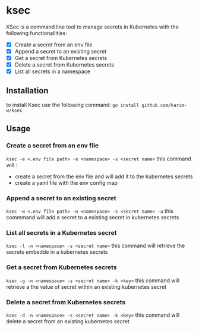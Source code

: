# ksec

KSec is a command line tool to manage secrets in Kubernetes with the following functionallities:
- [x] Create a secret from an env file
- [x] Append a secret to an existing secret
- [x] Get a secret from Kubernetes secrets 
- [x] Delete a secret from Kubernetes secrets
- [x] List all secrets in a namespace

## Installation
to install Ksec use the following command:
` go install github.com/karim-w/ksec `

## Usage
### Create a secret from an env file
` ksec -e <.env file path> -n <namespace> -s <secret name> `
this command will :
- create a secret from the env file and will add it to the kubernetes secrets
- create a yaml file with the env config map 
### Append a secret to an existing secret
` ksec -w <.env file path> -n <namespace> -s <secret name> -a `
this commmand will add a secret to a existing secret in kubernetes secrets
### List all secrets in a Kubernetes secret
` ksec -l -n <namespace> -s <secret name> `
this command will retrieve the secrets embedde in a kubernetes secrets
### Get a secret from Kubernetes secrets
` ksec -g -n <namespace> -s <secret name> -k <key> `
this command will retrieve a the value of secret within an existing kubernetes secret
### Delete a secret from Kubernetes secrets
` ksec -d -n <namespace> -s <secret name> -k <key> `
this command will delete a secret from an existing kubernetes secret

